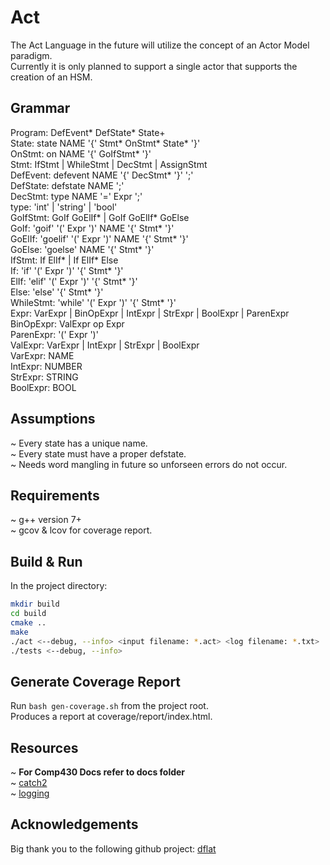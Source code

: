 # Act
The Act Language in the future will utilize the concept of an Actor Model paradigm. <br />
Currently it is only planned to support a single actor that supports the creation of an HSM.

## Grammar
Program: DefEvent* DefState* State+ <br />
State: state NAME '{' Stmt* OnStmt* State* '}' <br />
OnStmt: on NAME '{' GoIfStmt* '}' <br />
Stmt: IfStmt | WhileStmt | DecStmt | AssignStmt <br />
DefEvent: defevent NAME '{' DecStmt* '}' ';' <br />
DefState: defstate NAME ';' <br />
DecStmt: type NAME '=' Expr ';' <br />
type: 'int' | 'string' | 'bool' <br />
GoIfStmt: GoIf GoElIf* | GoIf GoElIf* GoElse <br />
GoIf: 'goif' '(' Expr ')' NAME '{' Stmt* '}' <br />
GoElIf: 'goelif' '(' Expr ')' NAME '{' Stmt* '}' <br />
GoElse: 'goelse' NAME '{' Stmt* '}' <br />
IfStmt: If ElIf* | If ElIf* Else <br />
If: 'if' '(' Expr ')' '{' Stmt* '}' <br />
ElIf: 'elif' '(' Expr ')' '{' Stmt* '}' <br />
Else: 'else' '{' Stmt* '}' <br />
WhileStmt: 'while' '(' Expr ')' '{' Stmt* '}' <br />
Expr: VarExpr | BinOpExpr | IntExpr | StrExpr | BoolExpr | ParenExpr <br />
BinOpExpr: ValExpr op Expr <br />
ParenExpr: '(' Expr ')' <br />
ValExpr: VarExpr | IntExpr | StrExpr | BoolExpr <br />
VarExpr: NAME <br />
IntExpr: NUMBER <br />
StrExpr: STRING <br />
BoolExpr: BOOL

## Assumptions
~ Every state has a unique name. <br />
~ Every state must have a proper defstate. <br />
~ Needs word mangling in future so unforseen errors do not occur.

## Requirements
~ g++ version 7+ <br />
~ gcov & lcov for coverage report.

## Build & Run
In the project directory:
```sh
mkdir build
cd build
cmake ..
make
./act <--debug, --info> <input filename: *.act> <log filename: *.txt>
./tests <--debug, --info>
```

## Generate Coverage Report
Run ```bash gen-coverage.sh``` from the project root. <br />
Produces a report at coverage/report/index.html.

## Resources
~ **For Comp430 Docs refer to docs folder** <br />
~ [catch2](https://github.com/catchorg/Catch2) <br />
~ [logging](https://www.drdobbs.com/cpp/logging-in-c/201804215)

## Acknowledgements
Big thank you to the following github project: [dflat](https://github.com/csun-comp430-s19/dflat)
